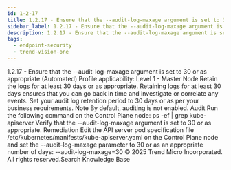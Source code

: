 ```yaml
---
id: 1-2-17
title: 1.2.17 - Ensure that the --audit-log-maxage argument is set to 30 or as appropriate (Automated)
sidebar_label: 1.2.17 - Ensure that the --audit-log-maxage argument is set to 30 or as appropriate (Automated)
description: 1.2.17 - Ensure that the --audit-log-maxage argument is set to 30 or as appropriate (Automated)
tags:
  - endpoint-security
  - trend-vision-one
---
```


 1.2.17 - Ensure that the --audit-log-maxage argument is set to 30 or as appropriate (Automated) Profile applicability: Level 1 - Master Node Retain the logs for at least 30 days or as appropriate. Retaining logs for at least 30 days ensures that you can go back in time and investigate or correlate any events. Set your audit log retention period to 30 days or as per your business requirements. Note By default, auditing is not enabled. Audit Run the following command on the Control Plane node: ps -ef | grep kube-apiserver Verify that the --audit-log-maxage argument is set to 30 or as appropriate. Remediation Edit the API server pod specification file /etc/kubernetes/manifests/kube-apiserver.yaml on the Control Plane node and set the --audit-log-maxage parameter to 30 or as an appropriate number of days: --audit-log-maxage=30 © 2025 Trend Micro Incorporated. All rights reserved.Search Knowledge Base